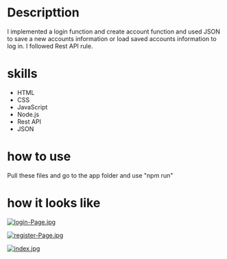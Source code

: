 # Descripttion
I implemented a login function and create account function and used JSON to save a new accounts information or load saved accounts information to log in.
I followed Rest API rule.

# skills
- HTML
- CSS
- JavaScript
- Node.js
- Rest API
- JSON
# how to use
Pull these files and go to the app folder and use "npm run"

# how it looks like
[![login-Page.jpg](https://i.postimg.cc/Qtn0CDDr/login-Page.jpg)](https://postimg.cc/BLHx7dth)

[![register-Page.jpg](https://i.postimg.cc/HxKRKXV5/register-Page.jpg)](https://postimg.cc/cgRFtK74)

[![index.jpg](https://i.postimg.cc/kMKT9kHL/index.jpg)](https://postimg.cc/NLG6kPBx)
